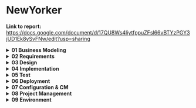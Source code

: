 # NewYorker

**Link to report:**  
https://docs.google.com/document/d/17QU8Ws4IiytfppuZFsl66vBTYzPGY3jUD1Ek8ySvFNw/edit?usp=sharing

<details><summary><strong>01 Business Modeling</strong></summary> <p>
  
Contains artifacts related to business analysis:
  
- Vision document
- FURPS+
- Use Case Model 
- Analysis Model 
- Target- Organization Assessment 
- Business Rules 
- Supplementary Business Specifications 
- Business Glossary 
- Business Architecture Document 
 
</p>
</details>


<details><summary><strong>02 Requirements</strong></summary> <p> 
  
Contains artifacts relating to the requirements of the project:

- Use Case + number + name of usecase
- Use Case diagrams 
- Class diagrams    
- Activity diagrams 
- Domain models 
- System diagrams 
- System Sequence diagrams 
- Requirements Management Plan 

</p>
</details>

<details><summary><strong>03 Design</strong></summary> <p>
  
Contains artifacts explaining the design structure of the project:

- Class Diagrams
- Design Model 
- Software Architecture Document 

</p>
</details>

<details><summary><strong>04 Implementation</strong></summary> <p>
  
Contain the program implementation of the product:
- Model Folder
- Persistence Folder
- View Folder

</p>
</details>

<details><summary><strong>05 Test</strong></summary> <p>
  
Contain artifacts related to product tests:
  
- Review checklists
- Test-code
- Test-cases/TestData
- Test-Log
  
</p> 
</details>

<details><summary><strong>06 Deployment</strong></summary> <p>
  
Contains documents related to the deployment: 

- Release notes
- User manual (Support)
- Guide for app usage


</p>
</details>


<details><summary><strong>07 Configuration & CM</strong></summary> <p>
  
Contains Configuration & CM artifacts: 

- Configuration management plan
- Change requests 

</p>
</details>


<details><summary><strong>08 Project Management</strong></summary> <p>
  
Contains artifacts relating to administation and customer feedback:

- Time tables
- Customer meeting notes

</p>
</details>

<details><summary><strong>09 Environment</strong></summary> <p>

Contains all rules for development and procedures for git management:


</p>
</details>
